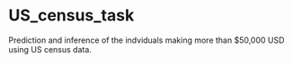 # US_census_task
Prediction and inference of the indviduals making more than $50,000 USD using US census data.
